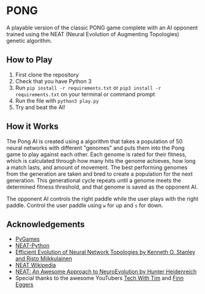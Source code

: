 # PONG

A playable version of the classic PONG game complete with an AI opponent trained using the NEAT (Neural Evolution of Augmenting Topologies) genetic algorithm. 

## How to Play
1. First clone the repository
2. Check that you have Python 3
3. Run `pip install -r requirements.txt` or `pip3 install -r requirements.txt` on your terminal or command prompt
4. Run the file with `python3 play.py`
5. Try and beat the AI!

## How it Works
The Pong AI is created using a algorithm that takes a population of 50 neural networks with different "genomes" and puts them into the Pong game to play against each other. Each genome is rated for their fitness, which is calculated through how many hits the genome achieves, how long a match lasts, and amount of movement. The best performing genomes from the generation are taken and bred to create a population for the next generation. This generational cycle repeats until a genome meets the determined fitness threshold, and that genome is saved as the opponent AI. 

The opponent AI controls the right paddle while the user plays with the right paddle. Control the user paddle using `w` for up and `s` for down.



## Acknowledgements
* [PyGames](https://www.pygame.org/news)
* [NEAT-Python](https://neat-python.readthedocs.io/en/latest/neat_overview.html)
* [Efficient Evolution of Neural Network Topologies by Kenneth O. Stanley and Risto Miikkulainen](http://nn.cs.utexas.edu/downloads/papers/stanley.cec02.pdf)
* [NEAT Wikipedia](https://en.wikipedia.org/wiki/Neuroevolution_of_augmenting_topologies)
* [NEAT: An Awesome Approach to NeuroEvolution by Hunter Heidenreich](https://towardsdatascience.com/neat-an-awesome-approach-to-neuroevolution-3eca5cc7930f)
* Special thanks to the awesome YouTubers [Tech With Tim](https://www.youtube.com/c/TechWithTim) and [Finn Eggers](https://www.youtube.com/channel/UCaKAU8vQzS-_e5xt7NSK3Xw)
